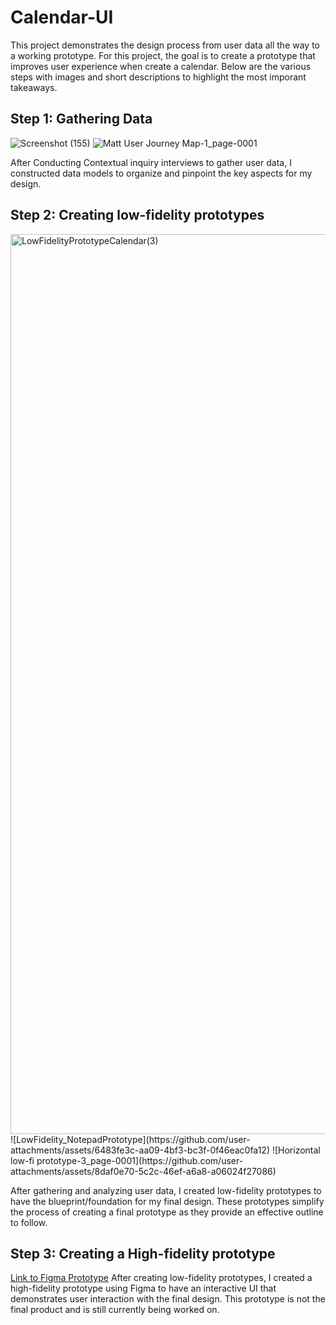 # Calendar-UI
This project demonstrates the design process from user data all the way to a working prototype. For this project, the goal is to create a prototype that improves user experience when create a calendar. Below are the various steps with images and short descriptions to highlight the most imporant takeaways. 
## Step 1: Gathering Data
![Screenshot (155)](https://github.com/user-attachments/assets/b431c3bb-1d20-4957-9b54-a420bae47865)
![Matt User Journey Map-1_page-0001](https://github.com/user-attachments/assets/ea52df21-33ed-4729-b968-6af3f37bde87)

After Conducting Contextual inquiry interviews to gather user data, I constructed data models to organize and pinpoint the key aspects for my design. 
## Step 2: Creating low-fidelity prototypes
<img width="1440" alt="LowFidelityPrototypeCalendar(3)" src="https://github.com/user-attachments/assets/6744255d-c880-4a02-b7ef-0eaa65e692ba" />
![LowFidelity_NotepadPrototype](https://github.com/user-attachments/assets/6483fe3c-aa09-4bf3-bc3f-0f46eac0fa12)
![Horizontal low-fi prototype-3_page-0001](https://github.com/user-attachments/assets/8daf0e70-5c2c-46ef-a6a8-a06024f27086)

After gathering and analyzing user data, I created low-fidelity prototypes to have the blueprint/foundation for my final design. These prototypes simplify the process of creating a final prototype as they provide an effective outline to follow. 
## Step 3: Creating a High-fidelity prototype
[Link to Figma Prototype](https://www.figma.com/design/2TcXg6EuimWIbtoujwrXOa/Calendar-UI?node-id=1-800&t=ngrJVuwt1Q7JifN2-0)
After creating low-fidelity prototypes, I created a high-fidelity prototype using Figma to have an interactive UI that demonstrates user interaction with the final design. 
This prototype is not the final product and is still currently being worked on. 

